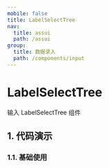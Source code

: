 ```yaml
---
mobile: false
title: LabelSelectTree
nav:
  title: assui
  path: /assui
group:
  title: 数据录入
  path: /components/input
---
```


# LabelSelectTree

输入 LabelSelectTree 组件

## 1. 代码演示

### 1.1. 基础使用

<code hideActions='["CSB", "EXTERNAL"]' src="./demo/index.tsx" />

 